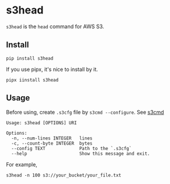 # s3head

`s3head` is the `head` command for AWS S3.

## Install
```
pip install s3head
```
If you use pipx, it's nice to install by it.

```
pipx iinstall s3head
```
## Usage
Before using, create `.s3cfg` file by `s3cmd --configure`. See [s3cmd](https://github.com/s3tools/s3cmd)
```
Usage: s3head [OPTIONS] URI

Options:
  -n, --num-lines INTEGER   lines
  -c, --count-byte INTEGER  bytes
  --config TEXT             Path to the `.s3cfg`
  --help                    Show this message and exit.
```

For example,
```
s3head -n 100 s3://your_bucket/your_file.txt
```